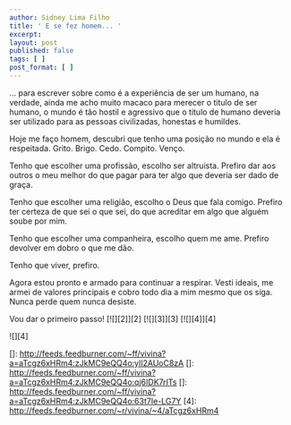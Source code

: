 ```yaml
---
author: Sidney Lima Filho
title: ' E se fez homem... '
excerpt:
layout: post
published: false
tags: [ ]
post_format: [ ]
---
```

… para escrever sobre como é a experiência de ser um humano, na verdade, ainda me acho muito macaco para merecer o titulo de ser humano, o mundo é tão hostil e agressivo que o titulo de humano deveria ser utilizado para as pessoas civilizadas, honestas e humildes.

Hoje me faço homem, descubri que tenho uma posição no mundo e ela é respeitada. Grito. Brigo. Cedo. Compito. Venço.

Tenho que escolher uma profissão, escolho ser altruista. Prefiro dar aos outros o meu melhor do que pagar para ter algo que deveria ser dado de graça.

Tenho que escolher uma religião, escolho o Deus que fala comigo. Prefiro ter certeza de que sei o que sei, do que acreditar em algo que alguém soube por mim.

Tenho que escolher uma companheira, escolho quem me ame. Prefiro devolver em dobro o que me dão.

Tenho que viver, prefiro.

Agora estou pronto e armado para continuar a respirar. Vesti ideais, me armei de valores principais e cobro todo dia a mim mesmo que os siga. Nunca perde quem nunca desiste.

Vou dar o primeiro passo! [![][2]</img>][2] [![][3]</img>][3] [![][4]</img>][4] 

![][4]

 []: http://feeds.feedburner.com/~ff/vivina?a=aTcgz6xHRm4:zJkMC9eQQ4o:yIl2AUoC8zA
 []: http://feeds.feedburner.com/~ff/vivina?a=aTcgz6xHRm4:zJkMC9eQQ4o:qj6IDK7rITs
 []: http://feeds.feedburner.com/~ff/vivina?a=aTcgz6xHRm4:zJkMC9eQQ4o:63t7Ie-LG7Y
 [4]: http://feeds.feedburner.com/~r/vivina/~4/aTcgz6xHRm4